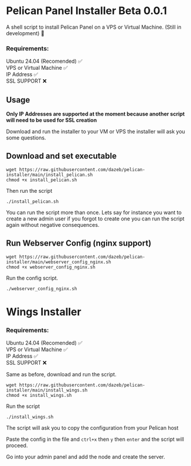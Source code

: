 # Pelican Panel Installer Beta 0.0.1
A shell script to install Pelican Panel on a VPS or Virtual Machine. (Still in development) 🚧

### Requirements:   
Ubuntu 24.04 (Recomended) ✅  
VPS or Virtual Machine ✅  
IP Address ✅  
SSL SUPPORT ❌  

## Usage  

**Only IP Addresses are supported at the moment because another script will need to be used for SSL creation**

Download and run the installer to your VM or VPS the installer will ask you some questions.


## Download and set executable
```shell
wget https://raw.githubusercontent.com/dazeb/pelican-installer/main/install_pelican.sh
chmod +x install_pelican.sh
```
Then run the script
```shell
./install_pelican.sh
```

You can run the script more than once. Lets say for instance you want to create a new admin user if you forgot to create one you can run the script again without negative consequences.  

## Run Webserver Config (nginx support)  

```shell
wget https://raw.githubusercontent.com/dazeb/pelican-installer/main/webserver_config_nginx.sh
chmod +x webserver_config_nginx.sh
```
Run the config script.  

```shell
./webserver_config_nginx.sh
```

# Wings Installer  

### Requirements:   
Ubuntu 24.04 (Recomended) ✅  
VPS or Virtual Machine ✅  
IP Address ✅  
SSL SUPPORT ❌  

Same as before, download and run the script.  

```shell
wget https://raw.githubusercontent.com/dazeb/pelican-installer/main/install_wings.sh
chmod +x install_wings.sh
```
Run the script  

```shell
./install_wings.sh
```

The script will ask you to copy the configuration from your Pelican host

Paste the config in the file and `ctrl+x` then `y` then `enter` and the script will proceed.

Go into your admin panel and add the node and create the server.

